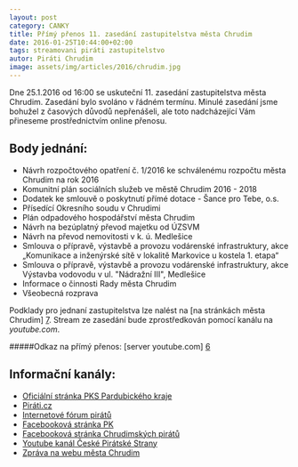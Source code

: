 ```yaml
---
layout: post
category: CANKY
title: Přímý přenos 11. zasedání zastupitelstva města Chrudim
date: 2016-01-25T10:44:00+02:00  
tags: streamovani piráti zastupitelstvo
autor: Piráti Chrudim
image: assets/img/articles/2016/chrudim.jpg
---
```


Dne 25.1.2016 od 16:00 se uskuteční 11. zasedání zastupitelstva města Chrudim.
Zasedání bylo svoláno v řádném termínu.
Minulé zasedání jsme bohužel z časových důvodů nepřenášeli, ale toto nadcházející Vám přineseme prostřednictvím
online přenosu. 

Body jednání:
-------------
* Návrh rozpočtového opatření č. 1/2016 ke schválenému rozpočtu města Chrudim na rok 2016 
* Komunitní plán sociálních služeb ve městě Chrudim 2016 - 2018 
* Dodatek ke smlouvě o poskytnutí přímé dotace - Šance pro Tebe, o.s. 
* Přísedící Okresního soudu v Chrudimi 
* Plán odpadového hospodářství města Chrudim 
* Návrh na bezúplatný převod majetku od ÚZSVM 
* Návrh na převod nemovitosti v k. ú. Medlešice 
* Smlouva o přípravě, výstavbě a provozu vodárenské infrastruktury, akce „Komunikace a inženýrské sítě v lokalitě Markovice u kostela 1. etapa“ 
* Smlouva o přípravě, výstavbě a provozu vodárenské infrastruktury, akce Výstavba vodovodu v ul. "Nádražní III", Medlešice 
* Informace o činnosti Rady města Chrudim 
* Všeobecná rozprava 


Podklady pro jednaní zastupitelstva lze nalést na [na stránkách města Chrudim] [7].
Stream ze zasedání bude zprostředkován pomocí kanálu na *youtube.com*. 

#####Odkaz na přímý přenos:
[server youtube.com] [6]


Informační kanály:
------------------
* [Oficiální stránka PKS Pardubického kraje][1]
* [Piráti.cz][2]
* [Internetové fórum pirátů][3]
* [Facebooková stránka PK][4]
* [Facebooková stránka Chrudimských pirátů][5]
* [Youtube kanál České Pirátské Strany][8]
* [Zpráva na webu města Chrudim][9]

[1]: https://www.pirati.cz/regiony/pardubicko/start
[2]: https://www.pirati.cz
[3]: https://forum.pirati.cz
[4]: https://www.facebook.com/pages/Pir%C3%A1ti-Pardubick%C3%BD-kraj/161396423900274?ref=ts&fref=ts
[5]: https://www.facebook.com/CeskaPiratskaStranaChrudim?fref=ts
[6]: https://www.youtube.com/watch?v=NNgnTUkex78
[7]: http://www.chrudim-city.cz/eTED/%28S%28hdtgpm3k2e4yko55s2xvkqji%29%29/tedprgjed.aspx?id=3240
[8]: https://www.youtube.com/channel/UC_zxYLGrkmrYazYt0MzyVlA
[9]: http://www.chrudim.eu/mesto/aktualne.html/14_3119-25.-ledna-zaseda-zastupitelstvo-mesta

